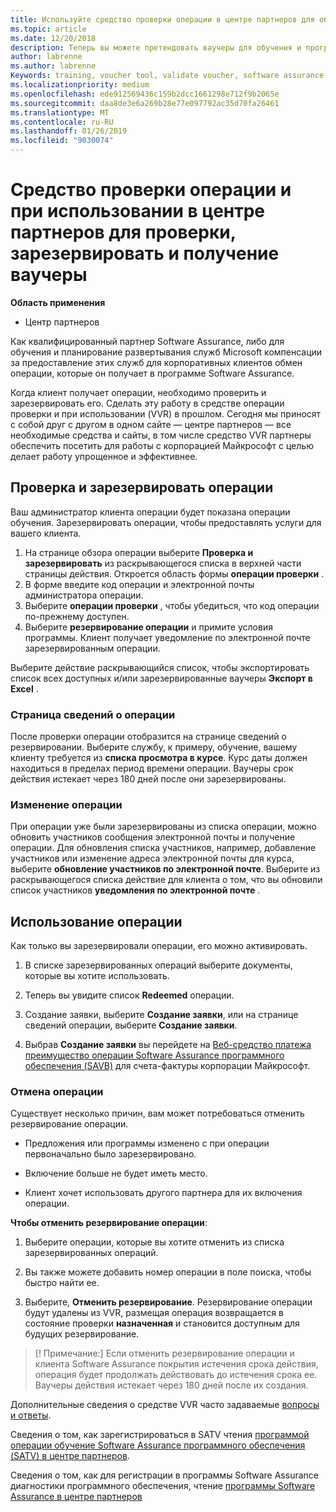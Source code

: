 ```yaml
---
title: Используйте средство проверки операции в центре партнеров для обучения и других операций | Центр партнеров
ms.topic: article
ms.date: 12/20/2018
description: Теперь вы можете претендовать ваучеры для обучения и программы Software assurance в центре партнеров
author: labrenne
ms.author: labrenne
Keywords: training, voucher tool, validate voucher, software assurance claims, DPS, SATV
ms.localizationpriority: medium
ms.openlocfilehash: ede912569436c159b2dcc1661298e712f9b2065e
ms.sourcegitcommit: daa8de3e6a269b28e77e097792ac35d70fa26461
ms.translationtype: MT
ms.contentlocale: ru-RU
ms.lasthandoff: 01/26/2019
ms.locfileid: "9030074"
---
```

# <a name="use-the-voucher-validation-and-redemption-tool-in-partner-center-to-validate-reserve-and-redeem-vouchers"></a>Средство проверки операции и при использовании в центре партнеров для проверки, зарезервировать и получение ваучеры 

**Область применения**

- Центр партнеров

Как квалифицированный партнер Software Assurance, либо для обучения и планирование развертывания служб Microsoft компенсации за предоставление этих служб для корпоративных клиентов обмен операции, которые он получает в программе Software Assurance.

Когда клиент получает операции, необходимо проверить и зарезервировать его. Сделать эту работу в средстве операции проверки и при использовании (VVR) в прошлом. Сегодня мы приносят с собой друг с другом в одном сайте — центре партнеров — все необходимые средства и сайты, в том числе средство VVR партнеры обеспечить посетить для работы с корпорацией Майкрософт с целью делает работу упрощенное и эффективнее.

## <a name="validate-and-reserve-a-voucher"></a>Проверка и зарезервировать операции

Ваш администратор клиента операции будет показана операции обучения. Зарезервировать операции, чтобы предоставлять услуги для вашего клиента.

1. На странице обзора операции выберите **Проверка и зарезервировать** из раскрывающегося списка в верхней части страницы действия. Откроется область формы **операции проверки** .
2. В форме введите код операции и электронной почты администратора операции.
3. Выберите **операции проверки** , чтобы убедиться, что код операции по-прежнему доступен.
4. Выберите **резервирование операции** и примите условия программы. Клиент получает уведомление по электронной почте зарезервированным операции.

Выберите действие раскрывающийся список, чтобы экспортировать список всех доступных и/или зарезервированные ваучеры **Экспорт в Excel** .

### <a name="voucher-details-page"></a>Страница сведений о операции

После проверки операции отобразится на странице сведений о резервировании. Выберите службу, к примеру, обучение, вашему клиенту требуется из **списка просмотра в курсе**.
Курс даты должен находиться в пределах период времени операции. Ваучеры срок действия истекает через 180 дней после они зарезервированы.

### <a name="modify-a-voucher"></a>Изменение операции

При операции уже были зарезервированы из списка операции, можно обновить участников сообщения электронной почты и получение операции. Для обновления списка участников, например, добавление участников или изменение адреса электронной почты для курса, выберите **обновление участников по электронной почте**. Выберите из раскрывающегося списка действие для клиента о том, что вы обновили список участников **уведомления по электронной почте** .

## <a name="redeem-a-voucher"></a>Использование операции

Как только вы зарезервировали операции, его можно активировать. 

1. В списке зарезервированных операций выберите документы, которые вы хотите использовать. 
2. Теперь вы увидите список **Redeemed** операции.

4. Создание заявки, выберите **Создание заявки**, или на странице сведений операции, выберите **Создание заявки**.

5. Выбрав **Создание заявки** вы перейдете на [Веб-средство платежа преимущество операции Software Assurance программного обеспечения (SAVB)](https://planningservices.partners.extranet.microsoft.com/en/Pages/getpaid.aspx) для счета-фактуры корпорации Майкрософт.


### <a name="cancel-a-voucher"></a>Отмена операции

Существует несколько причин, вам может потребоваться отменить резервирование операции.

- Предложения или программы изменено с при операции первоначально было зарезервировано.

- Включение больше не будет иметь место.

- Клиент хочет использовать другого партнера для их включения операции.

**Чтобы отменить резервирование операции**:

1. Выберите операции, которые вы хотите отменить из списка зарезервированных операций.

2. Вы также можете добавить номер операции в поле поиска, чтобы быстро найти ее. 

3. Выберите, **Отменить резервирование**. Резервирование операции будут удалены из VVR, размещая операция возвращается в состояние проверки **назначенная** и становится доступным для будущих резервирование.

>[! Примечание:] Если отменить резервирование операции и клиента Software Assurance покрытия истечения срока действия, операция будет продолжать действовать до истечения срока ее. Ваучеры действия истекает через 180 дней после их создания.

Дополнительные сведения о средстве VVR часто задаваемые [вопросы и ответы](vvr-faq.md).

Сведения о том, как зарегистрироваться в SATV чтения [программой операции обучение Software Assurance программного обеспечения (SATV) в центре партнеров](software-assurance-satv.md).

Сведения о том, как для регистрации в программы Software Assurance диагностики программного обеспечения, чтение [программы Software Assurance в центре партнеров](software-assurance-dps.md)

